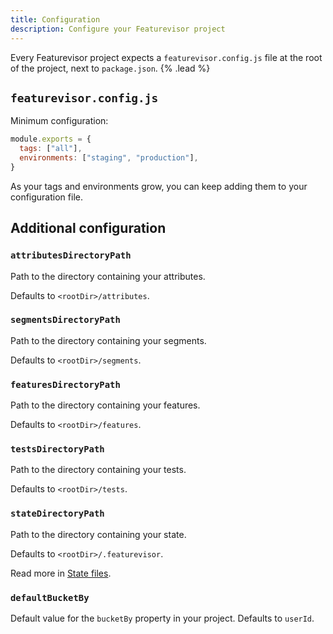 ```yaml
---
title: Configuration
description: Configure your Featurevisor project
---
```


Every Featurevisor project expects a `featurevisor.config.js` file at the root of the project, next to `package.json`. {% .lead %}

## `featurevisor.config.js`

Minimum configuration:

```js
module.exports = {
  tags: ["all"],
  environments: ["staging", "production"],
}
```

As your tags and environments grow, you can keep adding them to your configuration file.

## Additional configuration

### `attributesDirectoryPath`

Path to the directory containing your attributes.

Defaults to `<rootDir>/attributes`.

### `segmentsDirectoryPath`

Path to the directory containing your segments.

Defaults to `<rootDir>/segments`.

### `featuresDirectoryPath`

Path to the directory containing your features.

Defaults to `<rootDir>/features`.

### `testsDirectoryPath`

Path to the directory containing your tests.

Defaults to `<rootDir>/tests`.

### `stateDirectoryPath`

Path to the directory containing your state.

Defaults to `<rootDir>/.featurevisor`.

Read more in [State files](/docs/state-files).

### `defaultBucketBy`

Default value for the `bucketBy` property in your project. Defaults to `userId`.
